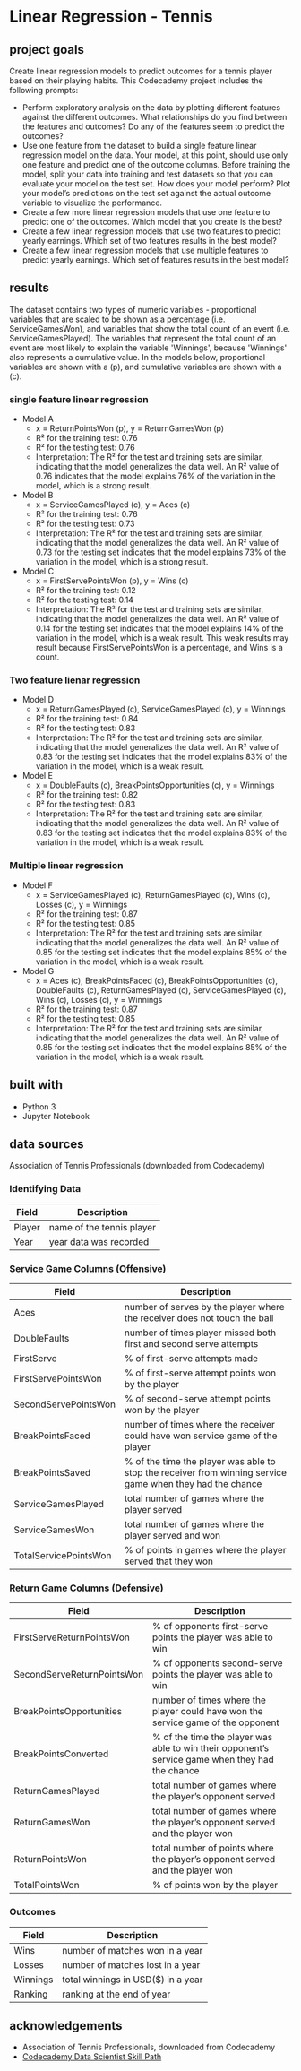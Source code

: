 # Linear Regression - Tennis
## project goals
Create linear regression models to predict outcomes for a tennis player based on their playing habits. This Codecademy project includes the following prompts:
* Perform exploratory analysis on the data by plotting different features against the different outcomes. What relationships do you find between the features and outcomes? Do any of the features seem to predict the outcomes?
* Use one feature from the dataset to build a single feature linear regression model on the data. Your model, at this point, should use only one feature and predict one of the outcome columns. Before training the model, split your data into training and test datasets so that you can evaluate your model on the test set. How does your model perform? Plot your model’s predictions on the test set against the actual outcome variable to visualize the performance.
* Create a few more linear regression models that use one feature to predict one of the outcomes. Which model that you create is the best?
* Create a few linear regression models that use two features to predict yearly earnings. Which set of two features results in the best model?
* Create a few linear regression models that use multiple features to predict yearly earnings. Which set of features results in the best model?

## results
The dataset contains two types of numeric variables - proportional variables that are scaled to be shown as a percentage (i.e. ServiceGamesWon), and variables that show the total count of an event (i.e. ServiceGamesPlayed). The variables that represent the total count of an event are most likely to explain the variable 'Winnings', because 'Winnings' also represents a cumulative value. In the models below, proportional variables are shown with a (p), and cumulative variables are shown with a (c).

### single feature linear regression
* Model A
  * x = ReturnPointsWon (p), y = ReturnGamesWon (p)
  * R² for the training test: 0.76
  * R² for the testing test: 0.76
  * Interpretation: The R² for the test and training sets are similar, indicating that the model generalizes the data well. An R² value of 0.76 indicates that the model explains 76% of the variation in the model, which is a strong result.
* Model B
  * x = ServiceGamesPlayed (c), y = Aces (c)
  * R² for the training test: 0.76
  * R² for the testing test: 0.73
  * Interpretation: The R² for the test and training sets are similar, indicating that the model generalizes the data well. An R² value of 0.73 for the testing set indicates that the model explains 73% of the variation in the model, which is a strong result.
* Model C
  * x = FirstServePointsWon (p), y = Wins (c)
  * R² for the training test: 0.12
  * R² for the testing test: 0.14
  * Interpretation: The R² for the test and training sets are similar, indicating that the model generalizes the data well. An R² value of 0.14 for the testing set indicates that the model explains 14% of the variation in the model, which is a weak result. This weak results may result because FirstServePointsWon is a percentage, and Wins is a count.
### Two feature lienar regression
* Model D
  * x = ReturnGamesPlayed (c), ServiceGamesPlayed (c), y = Winnings
  * R² for the training test: 0.84
  * R² for the testing test: 0.83
  * Interpretation: The R² for the test and training sets are similar, indicating that the model generalizes the data well. An R² value of 0.83 for the testing set indicates that the model explains 83% of the variation in the model, which is a weak result.
* Model E
  * x = DoubleFaults (c), BreakPointsOpportunities (c), y = Winnings  
  * R² for the training test: 0.82
  * R² for the testing test: 0.83
  * Interpretation: The R² for the test and training sets are similar, indicating that the model generalizes the data well. An R² value of 0.83 for the testing set indicates that the model explains 83% of the variation in the model, which is a weak result.
### Multiple linear regression 
* Model F
  * x = ServiceGamesPlayed (c), ReturnGamesPlayed (c), Wins (c), Losses (c), y = Winnings
  * R² for the training test: 0.87
  * R² for the testing test: 0.85
  * Interpretation: The R² for the test and training sets are similar, indicating that the model generalizes the data well. An R² value of 0.85 for the testing set indicates that the model explains 85% of the variation in the model, which is a weak result.
* Model G
  * x = Aces (c), BreakPointsFaced (c), BreakPointsOpportunities (c), DoubleFaults (c), ReturnGamesPlayed (c), ServiceGamesPlayed (c), Wins (c), Losses (c), y = Winnings
  * R² for the training test: 0.87
  * R² for the testing test: 0.85
  * Interpretation: The R² for the test and training sets are similar, indicating that the model generalizes the data well. An R² value of 0.85 for the testing set indicates that the model explains 85% of the variation in the model, which is a weak result.

## built with
* Python 3
* Jupyter Notebook

## data sources
Association of Tennis Professionals (downloaded from Codecademy)

### Identifying Data
Field | Description
------------ | -------------
Player | name of the tennis player
Year | year data was recorded

### Service Game Columns (Offensive)
Field | Description
------------ | -------------
Aces | number of serves by the player where the receiver does not touch the ball
DoubleFaults | number of times player missed both first and second serve attempts
FirstServe | % of first-serve attempts made
FirstServePointsWon | % of first-serve attempt points won by the player
SecondServePointsWon | % of second-serve attempt points won by the player
BreakPointsFaced | number of times where the receiver could have won service game of the player
BreakPointsSaved | % of the time the player was able to stop the receiver from winning service game when they had the chance
ServiceGamesPlayed | total number of games where the player served
ServiceGamesWon | total number of games where the player served and won
TotalServicePointsWon | % of points in games where the player served that they won

### Return Game Columns (Defensive)
Field | Description
------------ | -------------
FirstServeReturnPointsWon | % of opponents first-serve points the player was able to win
SecondServeReturnPointsWon | % of opponents second-serve points the player was able to win
BreakPointsOpportunities | number of times where the player could have won the service game of the opponent
BreakPointsConverted | % of the time the player was able to win their opponent’s service game when they had the chance
ReturnGamesPlayed | total number of games where the player’s opponent served
ReturnGamesWon | total number of games where the player’s opponent served and the player won
ReturnPointsWon | total number of points where the player’s opponent served and the player won
TotalPointsWon | % of points won by the player

### Outcomes
Field | Description
------------ | -------------
Wins| number of matches won in a year
Losses| number of matches lost in a year
Winnings| total winnings in USD($) in a year
Ranking| ranking at the end of year

## acknowledgements
* Association of Tennis Professionals, downloaded from Codecademy
* [Codecademy Data Scientist Skill Path](https://www.codecademy.com/learn)
